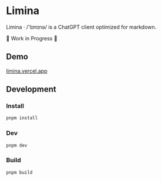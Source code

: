 # Limina

Limina · /'lɪmɪnə/ is a ChatGPT client optimized for markdown.

🚧 Work in Progress 🚧

## Demo

[limina.vercel.app](https://limina.vercel.app)

## Development

### Install

```bash
pnpm install
```

### Dev

```bash
pnpm dev
```

### Build

```bash
pnpm build
```

